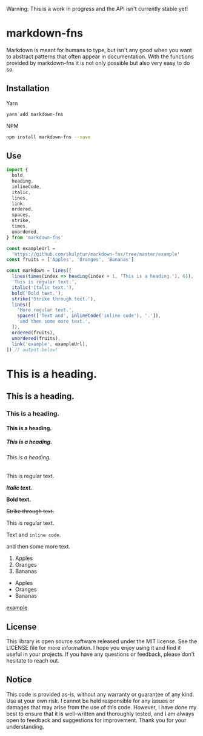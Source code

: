 Warning: This is a work in progress and the API isn't currently stable yet!

<!-- infuser start header -->  
# markdown-fns  
Markdown is meant for humans to type, but isn't any good when you want to abstract patterns that often appear in documentation. With the functions provided by markdown-fns it is not only possible but also very easy to do so.  
<!-- infuser end header -->

<!-- infuser start installation -->  
## Installation  
Yarn  
```bash  
yarn add markdown-fns  
```  
NPM  
```bash  
npm install markdown-fns --save  
```  
<!-- infuser end installation -->

<!-- infuser start usage -->
<!-- infuser end usage -->

## Use

```typescript
import {
  bold,
  heading,
  inlineCode,
  italic,
  lines,
  link,
  ordered,
  spaces,
  strike,
  times,
  unordered,
} from 'markdown-fns'

const exampleUrl =
  'https://github.com/skulptur/markdown-fns/tree/master/example'
const fruits = ['Apples', 'Oranges', 'Bananas']

const markdown = lines([
  lines(times(index => heading(index + 1, 'This is a heading.'), 6)),
  'This is regular text.',
  italic('Italic text.'),
  bold('Bold text.'),
  strike('Strike through text.'),
  lines([
    'More regular text.',
    spaces(['Text and', inlineCode('inline code'), '.']),
    'and then some more text.',
  ]),
  ordered(fruits),
  unordered(fruits),
  link('example', exampleUrl),
]) // output below!
```

# This is a heading.

## This is a heading.

### This is a heading.

#### This is a heading.

##### This is a heading.

###### This is a heading.

This is regular text.

**_Italic text._**

**Bold text.**

~~Strike through text.~~

This is regular text.

Text and `inline code`.

and then some more text.

1. Apples
2. Oranges
3. Bananas

- Apples
- Oranges
- Bananas

[example](https://github.com/skulptur/markdown-fns/tree/master/example)

<!-- infuser start development -->
<!-- infuser end development -->

<!-- infuser start license -->  
## License  

This library is open source software released under the MIT license. See the LICENSE file for more information. I hope you enjoy using it and find it useful in your projects. If you have any questions or feedback, please don't hesitate to reach out.
  
  
## Notice  
This code is provided as-is, without any warranty or guarantee of any kind. Use at your own risk. I cannot be held responsible for any issues or damages that may arise from the use of this code. However, I have done my best to ensure that it is well-written and thoroughly tested, and I am always open to feedback and suggestions for improvement. Thank you for your understanding.  
  
<!-- infuser end license -->
